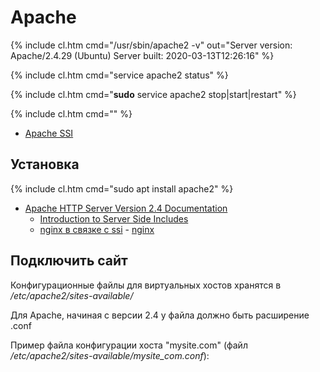 # Apache

{% include cl.htm cmd="/usr/sbin/apache2 -v"
out="Server version: Apache/2.4.29 (Ubuntu)
Server built:   2020-03-13T12:26:16" %}

{% include cl.htm cmd="service apache2 stаtus" %}

{% include cl.htm cmd="<b>sudo</b> service apache2 stop|start|restart" %}

{% include cl.htm cmd="" %}


- [Apache SSI](ssi)

## Установка

{% include cl.htm cmd="sudo apt install apache2" %}

* [Apache HTTP Server Version 2.4 Documentation](http://httpd.apache.org/docs/2.4/)
  * [Introduction to Server Side Includes](http://httpd.apache.org/docs/2.4/howto/ssi.html)
  * [nginx в связке с ssi](http://nginx.org/ru/docs/http/ngx_http_ssi_module.html) - [nginx](http://nginx.org/ru/)

## Подключить сайт

Конфигурационные файлы для виртуальных хостов хранятся в _/etc/apache2/sites-available/_

Для Apache, начиная с версии 2.4 у файла должно быть расширение .conf

Пример файла конфигурации хоста "mysite.com" (файл _/etc/apache2/sites-available/mysite_com.conf_):
